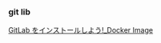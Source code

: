 ### git lib

[GitLab をインストールしよう!_Docker Image](https://qiita.com/masakura/items/e29f1dd4794bcaf066ce)
